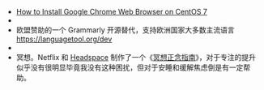 - [How to Install Google Chrome Web Browser on CentOS 7](https://linuxize.com/post/how-to-install-google-chrome-web-browser-on-centos-7/)
-
- 欧盟赞助的一个 Grammarly 开源替代，支持欧洲国家大多数主流语言
  https://languagetool.org/dev
-
- 冥想。Netflix 和 [Headspace](https://www.headspace.com/) 制作了一个《[冥想正念指南](https://www.netflix.com/hk/title/81280926)》，对于专注的提升似乎没有很明显毕竟我没有这种困扰，但对于安睡和缓解焦虑倒是有一定帮助。